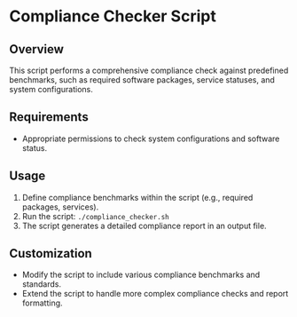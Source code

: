# Compliance Checker Script

## Overview
This script performs a comprehensive compliance check against predefined benchmarks, such as required software packages, service statuses, and system configurations.

## Requirements
- Appropriate permissions to check system configurations and software status.

## Usage
1. Define compliance benchmarks within the script (e.g., required packages, services).
2. Run the script: `./compliance_checker.sh`
3. The script generates a detailed compliance report in an output file.

## Customization
- Modify the script to include various compliance benchmarks and standards.
- Extend the script to handle more complex compliance checks and report formatting.

